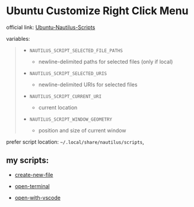 ---
---

# Ubuntu Customize Right Click Menu

official link: [Ubuntu-Nautilus-Scripts](https://help.ubuntu.com/community/NautilusScriptsHowto)

variables:

> * `NAUTILUS_SCRIPT_SELECTED_FILE_PATHS`
>   * newline-delimited paths for selected files (only if local)
>
> * `NAUTILUS_SCRIPT_SELECTED_URIS`
>   * newline-delimited URIs for selected files
>
> * `NAUTILUS_SCRIPT_CURRENT_URI`
>   * current location
>
> * `NAUTILUS_SCRIPT_WINDOW_GEOMETRY`
>   * position and size of current window


prefer script location: `~/.local/share/nautilus/scripts`,

## my scripts:

* [create-new-file](file/nautilus-scripts/create-new-file.sh)

* [open-terminal](file/nautilus-scripts/open-terminal.sh)

* [open-with-vscode](file/nautilus-scripts/open-with-vscode.sh)



